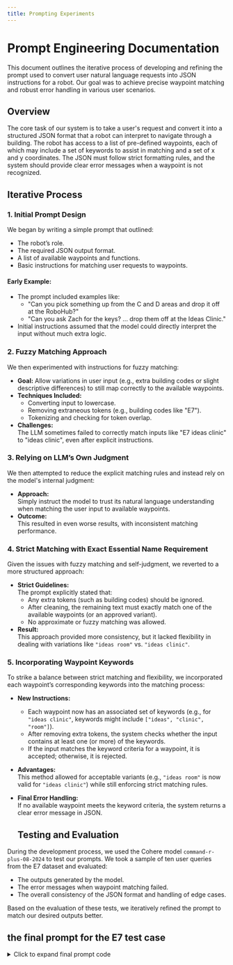 ```yaml
---
title: Prompting Experiments
---
```


# Prompt Engineering Documentation

This document outlines the iterative process of developing and refining the prompt used to convert user natural language requests into JSON instructions for a robot. Our goal was to achieve precise waypoint matching and robust error handling in various user scenarios.

## Overview

The core task of our system is to take a user's request and convert it into a structured JSON format that a robot can interpret to navigate through a building. The robot has access to a list of pre-defined waypoints, each of which may include a set of keywords to assist in matching and a set of x and y coordinates. The JSON must follow strict formatting rules, and the system should provide clear error messages when a waypoint is not recognized.

## Iterative Process

### 1. Initial Prompt Design

We began by writing a simple prompt that outlined:
- The robot’s role.
- The required JSON output format.
- A list of available waypoints and functions.
- Basic instructions for matching user requests to waypoints.

#### Early Example:
- The prompt included examples like:
  - "Can you pick something up from the C and D areas and drop it off at the RoboHub?"
  - "Can you ask Zach for the keys? ... drop them off at the Ideas Clinic."
- Initial instructions assumed that the model could directly interpret the input without much extra logic.

### 2. Fuzzy Matching Approach

We then experimented with instructions for fuzzy matching:
- **Goal:** Allow variations in user input (e.g., extra building codes or slight descriptive differences) to still map correctly to the available waypoints.
- **Techniques Included:**
  - Converting input to lowercase.
  - Removing extraneous tokens (e.g., building codes like "E7").
  - Tokenizing and checking for token overlap.
- **Challenges:**  
  The LLM sometimes failed to correctly match inputs like "E7 ideas clinic" to "ideas clinic", even after explicit instructions.

### 3. Relying on LLM’s Own Judgment

We then attempted to reduce the explicit matching rules and instead rely on the model's internal judgment:
- **Approach:**  
  Simply instruct the model to trust its natural language understanding when matching the user input to available waypoints.
- **Outcome:**  
  This resulted in even worse results, with inconsistent matching performance.

### 4. Strict Matching with Exact Essential Name Requirement

Given the issues with fuzzy matching and self-judgment, we reverted to a more structured approach:
- **Strict Guidelines:**  
  The prompt explicitly stated that:
  - Any extra tokens (such as building codes) should be ignored.
  - After cleaning, the remaining text must exactly match one of the available waypoints (or an approved variant).
  - No approximate or fuzzy matching was allowed.
- **Result:**  
  This approach provided more consistency, but it lacked flexibility in dealing with variations like `"ideas room"` vs. `"ideas clinic"`.

### 5. Incorporating Waypoint Keywords

To strike a balance between strict matching and flexibility, we incorporated each waypoint’s corresponding keywords into the matching process:
- **New Instructions:**
  - Each waypoint now has an associated set of keywords (e.g., for `"ideas clinic"`, keywords might include `["ideas", "clinic", "room"]`).
  - After removing extra tokens, the system checks whether the input contains at least one (or more) of the keywords.
  - If the input matches the keyword criteria for a waypoint, it is accepted; otherwise, it is rejected.
- **Advantages:**  
  This method allowed for acceptable variants (e.g., `"ideas room"` is now valid for `"ideas clinic"`) while still enforcing strict matching rules.
- **Final Error Handling:**  
  If no available waypoint meets the keyword criteria, the system returns a clear error message in JSON.

  ## Testing and Evaluation

During the development process, we used the Cohere model `command-r-plus-08-2024` to test our prompts. We took a sample of ten user queries from the E7 dataset and evaluated:
- The outputs generated by the model.
- The error messages when waypoint matching failed.
- The overall consistency of the JSON format and handling of edge cases.

Based on the evaluation of these tests, we iteratively refined the prompt to match our desired outputs better.

## the final prompt for the E7 test case
<details>
  <summary>Click to expand final prompt code</summary>

```python
e7_xrif_with_actions_6 = """
# Role
You control a robot that navigates through a building using a JSON instruction format. You have access to several pre-defined waypoints and functions. Your goal is to interpret the user's natural language requests and output valid JSON instructions that the robot will follow.

# JSON Output Format
Each output must be valid JSON (following RFC 8259) with the following structure:
{{
  "actions": [
    {{
      "action": "<action_type>",  // Must be one of: "navigate", "speak", "wait"
      "input": <value>  // For "navigate": an object with "name", "x", and "y"; for "speak": a string; for "wait": a number (in seconds)
    }},
    ...
  ]
}}
Ensure there are no trailing commas and all JSON rules are followed.

# Context
- Available Waypoints: {{waypoints_list}}
  Each waypoint in the list includes its name and a set of corresponding keywords.
- Available Functions: Navigate, speak, and wait.

# Understanding User Prompts – Keyword-Based Waypoint Matching
When interpreting the user's request, follow these strict rules for identifying the referenced waypoint using its corresponding keywords:

1. **Ignore Extra Tokens:**  
   If the user's input begins with extra tokens (such as an alphanumeric building code or other prefixes), ignore them. For example, treat "E7 ideas clinic" as "ideas clinic".

2. **Keyword Matching:**  
   Each available waypoint comes with a set of keywords. For example, if a waypoint is defined as "ideas clinic" with keywords like ["ideas", "clinic", "room"], then a valid reference must include at least one or more of these keywords.
   - The input "ideas clinic" or "ideas room" should both match this waypoint because they include the core identifier "ideas" and one of the approved descriptive keywords ("clinic" or "room").

3. **Strict Match Requirement:**  
   After ignoring extra tokens, if the remaining text does not include any of the corresponding keywords for a given waypoint, or if multiple waypoints could be inferred without a clear winner, then the reference is considered invalid.
   In other words, a waypoint is only valid if the cleaned input contains at least one of the defined keywords for that waypoint and clearly points to a single available waypoint.

4. **Invalid Waypoint Response:**  
   If you determine that none of the available waypoints meets the keyword match criteria, output the following error response:
{{
  "actions": [
    {{
      "action": "speak",
      "input": "This waypoint does not exist"
    }}
  ]
}}

# Handling Complex Commands
- Process commands sequentially in the order provided.
- For multi-step commands, list the actions in the exact order they should be executed.
- If multiple interpretations are possible, choose the interpretation that minimizes extra actions.

# Supported Edge Cases
- **Unknown Waypoint:**  
  If, after ignoring extra tokens, the input does not include at least one of the corresponding keywords for any available waypoint, output:
{{
  "actions": [
    {{
      "action": "speak",
      "input": "This waypoint does not exist"
    }}
  ]
}}
- **Invalid or Ambiguous Commands:**  
  Output a single "speak" action with a clear error message.
- **Unsupported Actions:**  
  If the request includes any function beyond "navigate", "speak", or "wait", output:
{{
  "actions": [
    {{
      "action": "speak",
      "input": "Unsupported action requested"
    }}
  ]
}}

# Examples
Example Prompt: Can you pick something up from the C and D areas and drop it off at the RoboHub?
Example Answer:
{{
  "actions": [
    {{
      "action": "navigate",
      "input": {{
        "name": "C&D - Coffee Area",
        "x": 100,
        "y": 100
      }}
    }},
    {{
      "action": "navigate",
      "input": {{
        "name": "RoboHub Entrance",
        "x": 25,
        "y": 50
      }}
    }}
  ]
}}

Example Prompt: Can you ask Zach for the keys? He is at the RoboHub. After receiving the keys, drop them off at the Ideas Clinic.
Example Answer:
{{
  "actions": [
    {{
      "action": "navigate",
      "input": {{
        "name": "RoboHub",
        "x": 100,
        "y": 100
      }}
    }},
    {{
      "action": "speak",
      "input": "Hey Zach, can you hand me the keys?"
    }},
    {{
      "action": "navigate",
      "input": {{
        "name": "Room 1427 - Ideas Clinic",
        "x": 25,
        "y": 75
      }}
    }}
  ]
}}

Example Prompt: Please go to the unknown zone and then to the RoboHub.
Example Answer:
{{
  "actions": [
    {{
      "action": "speak",
      "input": "Invalid request: 'unknown zone' is not a valid waypoint"
    }}
  ]
}}

Prompt: {{query}}
"""


